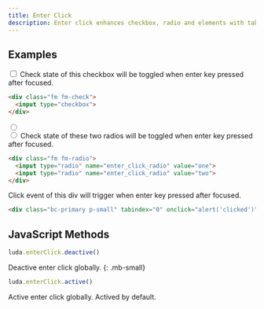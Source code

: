 ```yaml
---
title: Enter Click
description: Enter click enhances checkbox, radio and elements with tabindex attribute. Click event will trigger when enter key pressed on these elements.
---
```



## Examples

<div class="fm fm-check mb-small">
  <label>
    <input type="checkbox">
    Check state of this checkbox will be toggled when enter key pressed after focused.
  </label>
</div>

``` html
<div class="fm fm-check">
  <input type="checkbox">
</div>
```


<div class="dis-flex my-small">
  <div class="fm fm-radio">
    <label>
      <input type="radio" name="enter_click_radio" value="one">
    </label>
  </div>
  <div class="fm fm-radio">
    <label>
      <input type="radio" name="enter_click_radio" value="two">
      Check state of these two radios will be toggled when enter key pressed after focused.
    </label>
  </div>
</div>

``` html
<div class="fm fm-radio">
  <input type="radio" name="enter_click_radio" value="one">
  <input type="radio" name="enter_click_radio" value="two">
</div>
```


<div class="bc-primary p-small my-small c-light" tabindex="0" onclick="alert('clicked')">Click event of this div will trigger when enter key pressed after focused.</div>


``` html
<div class="bc-primary p-small" tabindex="0" onclick="alert('clicked')"></div>
```




## JavaScript Methods

``` javascript
luda.enterClick.deactive()
```
Deactive enter click globally.
{: .mb-small}

``` javascript
luda.enterClick.active()
```
Active enter click globally. Actived by default.
